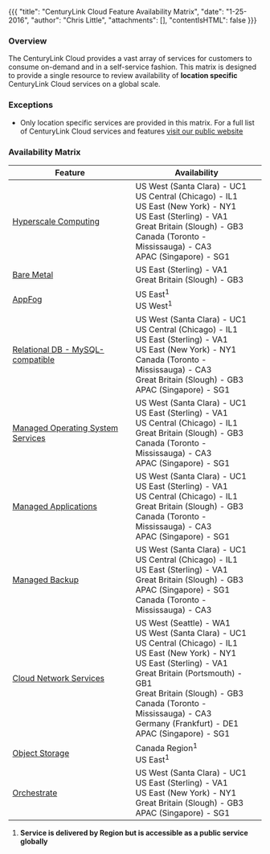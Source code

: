 {{{
  "title": "CenturyLink Cloud Feature Availability Matrix",
  "date": "1-25-2016",
  "author": "Chris Little",
  "attachments": [],
  "contentIsHTML": false
}}}

### Overview

The CenturyLink Cloud provides a vast array of services for customers to consume on-demand and in a self-service fashion.  This matrix is designed to provide a single resource to review availability of **location specific** CenturyLink Cloud services on a global scale.

### Exceptions

* Only location specific services are provided in this matrix.  For a full list of CenturyLink Cloud services and features [visit our public website](//www.ctl.io)

### Availability Matrix

**Feature**|**Availability**
-----------|----------------
[Hyperscale Computing](//www.ctl.io/hyperscale)|US West (Santa Clara) - UC1<br>US Central (Chicago) - IL1<br>US East (New York) - NY1<br>US East (Sterling) - VA1<br>Great Britain (Slough) - GB3<br>Canada (Toronto - Mississauga) - CA3<br>APAC (Singapore) - SG1
[Bare Metal](//www.ctl.io/bare-metal)|US East (Sterling) - VA1<br>Great Britain (Slough) - GB3
[AppFog](//www.ctl.io/appfog)|US East<sup>1</sup><br>US West<sup>1</sup>
[Relational DB - MySQL-compatible](//www.ctl.io/relational-database)|US West (Santa Clara) - UC1<br>US Central (Chicago) - IL1<br>US East (Sterling) - VA1<br>US East (New York) - NY1<br>Canada (Toronto - Mississauga) - CA3<br>Great Britain (Slough) - GB3<br>APAC (Singapore) - SG1
[Managed Operating System Services](//www.ctl.io/managed-services/operating-system)|US West (Santa Clara) - UC1<br>US East (Sterling) - VA1<br>US Central (Chicago) - IL1<br>Great Britain (Slough) - GB3<br>Canada (Toronto - Mississauga) - CA3<br>APAC (Singapore) - SG1
[Managed Applications](//www.ctl.io/managed-services)|US West (Santa Clara) - UC1<br>US East (Sterling) - VA1<br>US Central (Chicago) - IL1<br>Great Britain (Slough) - GB3<br>Canada (Toronto - Mississauga) - CA3<br>APAC (Singapore) - SG1
[Managed Backup](//www.ctl.io/managed-services/backup)|US West (Santa Clara) - UC1<br>US Central (Chicago) - IL1<br>US East (Sterling) - VA1<br>Great Britain (Slough) - GB3<br>APAC (Singapore) - SG1<br>Canada (Toronto - Mississauga) - CA3
[Cloud Network Services](//www.ctl.io/blog/post/use-cloud-network-service-for-making-hybrid-cloud-a-reality)|US West (Seattle) - WA1<br>US West (Santa Clara) - UC1<br>US Central (Chicago) - IL1<br>US East (New York) - NY1<br>US East (Sterling) - VA1<br>Great Britain (Portsmouth) - GB1<br>Great Britain (Slough) - GB3<br>Canada (Toronto - Mississauga) - CA3<br>Germany (Frankfurt) - DE1<br>APAC (Singapore) - SG1
[Object Storage](//www.ctl.io/object-storage)|Canada Region<sup>1</sup><br>US East<sup>1</sup>
[Orchestrate](//orchestrate.io)|US West (Santa Clara) - UC1<br>US East (Sterling) - VA1<br>US East (New York) - NY1<br>Great Britain (Slough) - GB3<br>APAC (Singapore) - SG1

1.  **Service is delivered by Region but is accessible as a public service globally**
